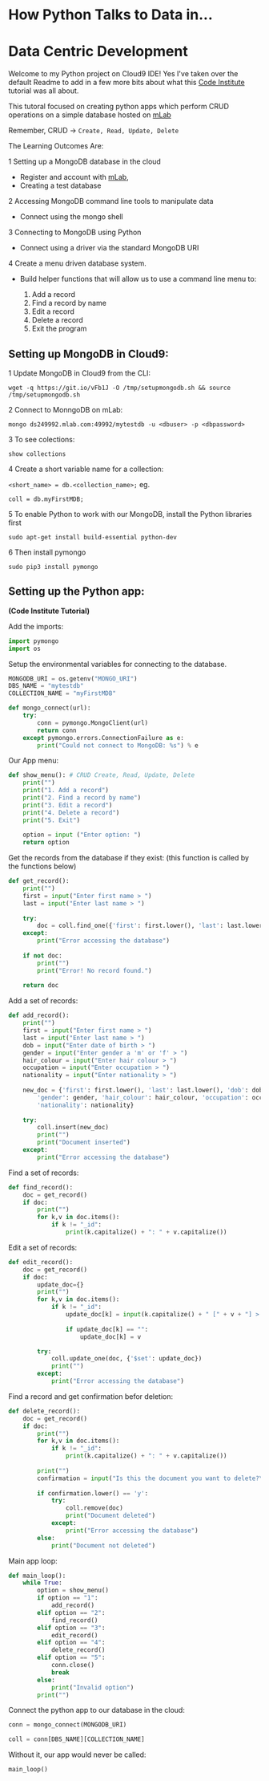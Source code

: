 # How Python Talks to Data in...
# Data Centric Development


Welcome to my Python project on Cloud9 IDE!  Yes I've taken over the default Readme
to add in a few more bits about what this [Code Institute](https://courses.codeinstitute.net/) tutorial was all about.

This tutoral focused on creating python apps which perform CRUD operations on a simple database
hosted on [mLab](https://mlab.com/)

Remember, CRUD -> ```Create, Read, Update, Delete```

The Learning Outcomes Are:

1 Setting up a MongoDB database in the cloud

   * Register and account with [mLab](https://mlab.com/), 
   * Creating a test database
    
2 Accessing MongoDB command line tools to manipulate data

   * Connect using the mongo shell 


3 Connecting to MongoDB using Python

   * Connect using a driver via the standard MongoDB URI
    
4 Create a menu driven database system.

   * Build helper functions that will allow us to use a command line menu to:
   
       1. Add a record
       2. Find a record by name
       3. Edit a record
       4. Delete a record
       5. Exit the program


## Setting up MongoDB in Cloud9:
1 Update MongoDB in Cloud9 from the CLI:

```wget -q https://git.io/vFb1J -O /tmp/setupmongodb.sh && source /tmp/setupmongodb.sh```

2 Connect to MonngoDB on mLab:

```mongo ds249992.mlab.com:49992/mytestdb -u <dbuser> -p <dbpassword>```

3 To see colections:

```show collections```

4 Create a short variable name for a collection:

```<short_name> = db.<collection_name>;```
eg.

```coll = db.myFirstMDB;```

5 To enable Python to work with our MongoDB, install the Python libraries first

```sudo apt-get install build-essential python-dev```

6 Then install pymongo

```sudo pip3 install pymongo```

## Setting up the Python app:
**(Code Institute Tutorial)**

Add the imports:

```python
import pymongo
import os
```

Setup the environmental variables for connecting to the database.

```python
MONGODB_URI = os.getenv("MONGO_URI")
DBS_NAME = "mytestdb"
COLLECTION_NAME = "myFirstMDB"

def mongo_connect(url):
    try:
        conn = pymongo.MongoClient(url)
        return conn
    except pymongo.errors.ConnectionFailure as e:
        print("Could not connect to MongoDB: %s") % e
```
Our App menu:

```python
def show_menu(): # CRUD Create, Read, Update, Delete
    print("")
    print("1. Add a record")
    print("2. Find a record by name")
    print("3. Edit a record")
    print("4. Delete a record")
    print("5. Exit")
    
    option = input ("Enter option: ")
    return option
```

Get the records from the database if they exist:
(this function is called by the functions below)

```python
def get_record():
    print("")
    first = input("Enter first name > ")
    last = input("Enter last name > ")
    
    try:
        doc = coll.find_one({'first': first.lower(), 'last': last.lower()})
    except:
        print("Error accessing the database")
        
    if not doc:
        print("")
        print("Error! No record found.")
    
    return doc
```

Add a set of records:

```python
def add_record():
    print("")
    first = input("Enter first name > ")
    last = input("Enter last name > ")
    dob = input("Enter date of birth > ")
    gender = input("Enter gender a 'm' or 'f' > ")
    hair_colour = input("Enter hair colour > ")
    occupation = input("Enter occupation > ")
    nationality = input("Enter nationality > ")
    
    new_doc = {'first': first.lower(), 'last': last.lower(), 'dob': dob, 
        'gender': gender, 'hair_colour': hair_colour, 'occupation': occupation, 
        'nationality': nationality}
    
    try:
        coll.insert(new_doc)
        print("")
        print("Document inserted")
    except:
        print("Error accessing the database")
```

Find a set of records:

```python
def find_record():
    doc = get_record()
    if doc:
        print("")
        for k,v in doc.items():
            if k != "_id":
                print(k.capitalize() + ": " + v.capitalize())
```

Edit a set of records:

```python
def edit_record():
    doc = get_record()
    if doc:
        update_doc={}
        print("")
        for k,v in doc.items():
            if k != "_id":
                update_doc[k] = input(k.capitalize() + " [" + v + "] > ")
                
                if update_doc[k] == "":
                    update_doc[k] = v

        try:
            coll.update_one(doc, {'$set': update_doc})
            print("")
        except:
            print("Error accessing the database")
```

Find a record and get confirmation befor deletion:

```python
def delete_record():
    doc = get_record()
    if doc:
        print("")
        for k,v in doc.items():
            if k != "_id":
                print(k.capitalize() + ": " + v.capitalize())
                
        print("")
        confirmation = input("Is this the document you want to delete?\nY or N > ")
        
        if confirmation.lower() == 'y':
            try:
                coll.remove(doc)
                print("Document deleted")
            except:
                print("Error accessing the database")
        else:
            print("Document not deleted")
```

Main app loop:

```python
def main_loop():
    while True:
        option = show_menu()
        if option == "1":
            add_record()
        elif option == "2":
            find_record()
        elif option == "3":
            edit_record()
        elif option == "4":
            delete_record()
        elif option == "5":
            conn.close()
            break
        else:
            print("Invalid option")
        print("")
```

Connect the python app to our database in the cloud:

```python
conn = mongo_connect(MONGODB_URI)

coll = conn[DBS_NAME][COLLECTION_NAME]
```

Without it, our app would never be called:

```python
main_loop()
```
